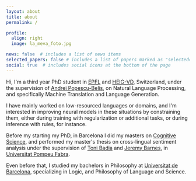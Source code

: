 ```yaml
---
layout: about
title: about
permalink: /

profile:
  align: right
  image: la_meva_foto.jpg

news: false  # includes a list of news items
selected_papers: false # includes a list of papers marked as "selected={true}"
social: true  # includes social icons at the bottom of the page
---
```


Hi, I'm a third year PhD student in [EPFL](https://www.epfl.ch/education/phd/edee-electrical-engineering/) and [HEIG-VD](https://heig-vd.ch/), Switzerland, under the supervision of [Andrei Popescu-Belis](http://iict-space.heig-vd.ch/apu/), on Natural Language Processing, and specifically Machine Translation and Language Generation.

I have mainly worked on low-resourced languages or domains, and I'm interested in improving neural models in these situations by constraining them, either during training with regularization or additional tasks, or during inference with rules, for instance.

Before my starting my PhD, in Barcelona I did my masters on [Cognitive Science](http://www.ub.edu/ccil/), and performed my master's thesis on cross-lingual sentiment analysis under the supervision of [Toni Badia](https://www.researchgate.net/profile/Toni-Badia) and [Jeremy Barnes](https://jerbarnes.github.io/), in [Universitat Pompeu Fabra](https://www.upf.edu/en/).

Even before that, I studied my bachelors in Philosophy at [Universitat de Barcelona](https://www.ub.edu/web/portal/ca/), specializing in Logic, and Philosophy of Language and Science.
